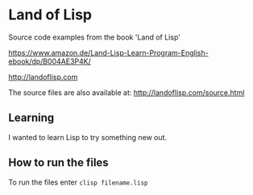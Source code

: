# Land of Lisp

Source code examples from the book 'Land of Lisp'
  
https://www.amazon.de/Land-Lisp-Learn-Program-English-ebook/dp/B004AE3P4K/
  
http://landoflisp.com

The source files are also available at:  http://landoflisp.com/source.html

## Learning
I wanted to learn Lisp to try something new out.

## How to run the files
To run the files enter `clisp filename.lisp`
